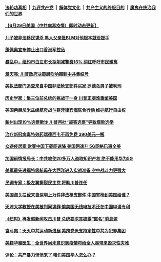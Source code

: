 ####  [法轮功真相](../../../../basic/blob/master/README.md?t=06300831) &nbsp;|&nbsp; [九评共产党](../../../../9ping.md/blob/master/README.md?t=06300831) &nbsp;|&nbsp; [解体党文化](../../../../jtdwh.md/blob/master/README.md?t=06300831)  &nbsp;|&nbsp; [共产主义的终极目的](../../../../gczydzjmd.md/blob/master/README.md?t=06300831) &nbsp;|&nbsp; [魔鬼在统治我们的世界](../../../../mgztzwmdsj.md/blob/master/README.md?t=06300831) 

#### [【6月29日美国（中共病毒疫情）即时动态更新】](../pages/soh6/395479.md?t=06300831) 
#### [儿子被非法移民谋杀 黑人父亲批BLM对他根本就没援手](../pages/soh6/395596.md?t=06300831) 
#### [蓬佩奥宣布停止出口香港军控品](../pages/soh6/395623.md?t=06300831) 
#### [暴乱中，纽约市白左市长拟削减警费16%  网红呼吁市民撤离](../pages/soh6/395584.md?t=06300831) 
#### [章天亮: 川普政府决策层吹响围剿中共集结号](../pages/soh6/395578.md?t=06300831) 
#### [美执法部门追查来自中国非法枪支部件买家 罗德岛男子被判刑](../pages/soh6/395560.md?t=06300831) 
#### [历史学家：集三位前总统的挑战于一身 川普正艰难重塑美国](../pages/soh6/395563.md?t=06300831) 
#### [美国两艘尼米兹级航母战斗群菲律宾海联合行动 维护航行自由权](../pages/soh6/395527.md?t=06300831) 
#### [新州出现19%选票欺诈 川普再批“邮寄选票”导致腐败选举](../pages/soh6/395545.md?t=06300831) 
#### [治疗新冠病毒特效药瑞德西韦不再免费 390美元一瓶](../pages/soh6/395536.md?t=06300831) 
#### [众避疫居家 欧亚中国下载网速降 美国网速升 5G网络已遍全美](../pages/soh6/395515.md?t=06300831) 
#### [加国前情报局长：中共唆使20多万人盗取知识产权 绝不能用华为5G](../pages/soh6/395332.md?t=06300831) 
#### [美军最先进福特级航母在大西洋进入实战准备 空中战斗力更强大](../pages/soh6/395248.md?t=06300831) 
#### [民调专家：极左翼撕裂民主党 将助川普连任](../pages/soh6/395242.md?t=06300831) 
#### [美国海关拦截来自深圳上万件非法枪支部件 中国寄枪到美国给谁？](../pages/soh6/395233.md?t=06300831) 
#### [天津大学教授在美被判间谍罪 偷美国无线电技术还在中国申请专利](../pages/soh6/395215.md?t=06300831) 
#### [《纽时》再发假新闻攻击川普 总统要求其披露“匿名”消息源](../pages/soh6/395212.md?t=06300831) 
#### [袁弓夷：天灭中共运动新进展 美跨党派支持定性中共为犯罪集团](../pages/soh6/395206.md?t=06300831) 
#### [美籍华裔医生：全世界尚未意识到疫情将给全人类带来毁灭性灾难](../pages/soh6/394996.md?t=06300831) 
#### [评论：共产暴力悄悄来了  咱们美国华人怎么办？](../pages/soh6/394975.md?t=06300831) 
